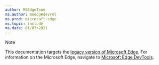 ```yaml
---
author: MSEdgeTeam
ms.author: msedgedevrel
ms.prod: microsoft-edge
ms.topic: include
ms.date: 01/07/2021
---
```


> [!NOTE]
> This documentation targets the [legacy version of Microsoft Edge](https://support.microsoft.com/help/4533505).  For information on the Microsoft Edge, navigate to [Microsoft Edge DevTools](/microsoft-edge/devtools-guide-chromium).

<!-- links -->




